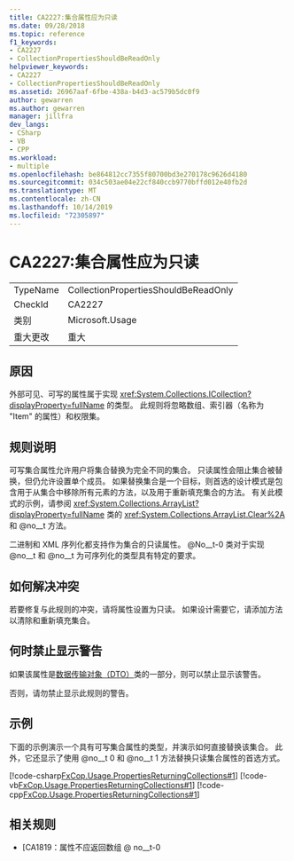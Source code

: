 ```yaml
---
title: CA2227:集合属性应为只读
ms.date: 09/28/2018
ms.topic: reference
f1_keywords:
- CA2227
- CollectionPropertiesShouldBeReadOnly
helpviewer_keywords:
- CA2227
- CollectionPropertiesShouldBeReadOnly
ms.assetid: 26967aaf-6fbe-438a-b4d3-ac579b5dc0f9
author: gewarren
ms.author: gewarren
manager: jillfra
dev_langs:
- CSharp
- VB
- CPP
ms.workload:
- multiple
ms.openlocfilehash: be864812cc7355f80700bd3e270178c9626d4180
ms.sourcegitcommit: 034c503ae04e22cf840ccb9770bffd012e40fb2d
ms.translationtype: MT
ms.contentlocale: zh-CN
ms.lasthandoff: 10/14/2019
ms.locfileid: "72305897"
---
```

# <a name="ca2227-collection-properties-should-be-read-only"></a>CA2227:集合属性应为只读

|||
|-|-|
|TypeName|CollectionPropertiesShouldBeReadOnly|
|CheckId|CA2227|
|类别|Microsoft.Usage|
|重大更改|重大|

## <a name="cause"></a>原因

外部可见、可写的属性属于实现 <xref:System.Collections.ICollection?displayProperty=fullName> 的类型。 此规则将忽略数组、索引器（名称为 "Item" 的属性）和权限集。

## <a name="rule-description"></a>规则说明

可写集合属性允许用户将集合替换为完全不同的集合。 只读属性会阻止集合被替换，但仍允许设置单个成员。 如果替换集合是一个目标，则首选的设计模式是包含用于从集合中移除所有元素的方法，以及用于重新填充集合的方法。 有关此模式的示例，请参阅 <xref:System.Collections.ArrayList?displayProperty=fullName> 类的 <xref:System.Collections.ArrayList.Clear%2A> 和 @no__t 方法。

二进制和 XML 序列化都支持作为集合的只读属性。 @No__t-0 类对于实现 @no__t 和 @no__t 为可序列化的类型具有特定的要求。

## <a name="how-to-fix-violations"></a>如何解决冲突

若要修复与此规则的冲突，请将属性设置为只读。 如果设计需要它，请添加方法以清除和重新填充集合。

## <a name="when-to-suppress-warnings"></a>何时禁止显示警告

如果该属性是[数据传输对象（DTO）](/previous-versions/msp-n-p/ff649585(v=pandp.10))类的一部分，则可以禁止显示该警告。

否则，请勿禁止显示此规则的警告。

## <a name="example"></a>示例

下面的示例演示一个具有可写集合属性的类型，并演示如何直接替换该集合。 此外，它还显示了使用 @no__t 0 和 @no__t 1 方法替换只读集合属性的首选方式。

[!code-csharp[FxCop.Usage.PropertiesReturningCollections#1](../code-quality/codesnippet/CSharp/ca2227-collection-properties-should-be-read-only_1.cs)]
[!code-vb[FxCop.Usage.PropertiesReturningCollections#1](../code-quality/codesnippet/VisualBasic/ca2227-collection-properties-should-be-read-only_1.vb)]
[!code-cpp[FxCop.Usage.PropertiesReturningCollections#1](../code-quality/codesnippet/CPP/ca2227-collection-properties-should-be-read-only_1.cpp)]

## <a name="related-rules"></a>相关规则

- [CA1819：属性不应返回数组 @ no__t-0